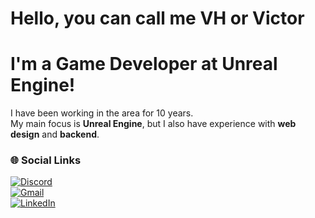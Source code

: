 # Hello, you can call me VH or Victor  
# I'm a Game Developer at Unreal Engine!  

I have been working in the area for 10 years.  
My main focus is **Unreal Engine**, but I also have experience with **web design** and **backend**.  

### 🌐 Social Links  

[![Discord](https://img.shields.io/badge/Discord-7289DA?style=for-the-badge&logo=discord&logoColor=white)](https://discord.gg/8jsepJkW3D)  
[![Gmail](https://img.shields.io/badge/-Gmail-%23333?style=for-the-badge&logo=gmail&logoColor=white)](mailto:vihemero@gmail.com)  
[![LinkedIn](https://img.shields.io/badge/-LinkedIn-%230077B5?style=for-the-badge&logo=linkedin&logoColor=white)](https://www.linkedin.com/in/victor-henrique-72025928b/)  
